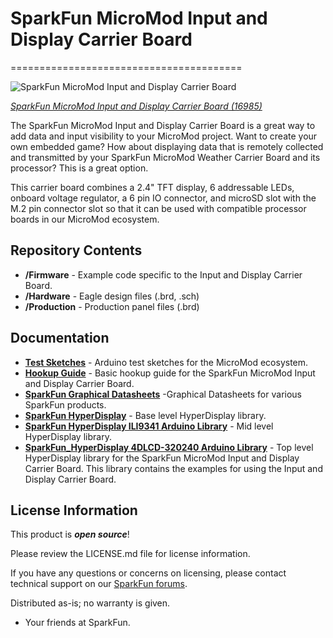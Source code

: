 # SparkFun MicroMod Input and Display Carrier Board
========================================

![SparkFun MicroMod Input and Display Carrier Board](https://cdn.sparkfun.com/assets/parts/1/5/9/2/2/16985-SparkFun_MicroMod_Input_and_Display_Carrier_Board-01a.jpg)

[*SparkFun MicroMod Input and Display Carrier Board (16985)*](https://www.sparkfun.com/products/16985)

The SparkFun MicroMod Input and Display Carrier Board is a great way to add data and input visibility to your MicroMod project. Want to create your own embedded game? How about displaying data that is remotely collected and transmitted by your SparkFun MicroMod Weather Carrier Board and its processor? This is a great option. 

This carrier board combines a 2.4" TFT display, 6 addressable LEDs, onboard voltage regulator, a 6 pin IO connector, and microSD slot with the M.2 pin connector slot so that it can be used with compatible processor boards in our MicroMod ecosystem. 

Repository Contents
-------------------
* **/Firmware** - Example code specific to the Input and Display Carrier Board.
* **/Hardware** - Eagle design files (.brd, .sch)
* **/Production** - Production panel files (.brd)

Documentation
--------------
* **[Test Sketches](https://github.com/sparkfun/MicroMod_Test_Sketches)** - Arduino test sketches for the MicroMod ecosystem.
* **[Hookup Guide](https://learn.sparkfun.com/tutorials/sparkfun-micromod-input-and-display-carrier-board-hookup-guide)** - Basic hookup guide for the SparkFun MicroMod Input and Display Carrier Board.
* **[SparkFun Graphical Datasheets](https://github.com/sparkfun/Graphical_Datasheets)** -Graphical Datasheets for various SparkFun products.
* **[SparkFun HyperDisplay](https://github.com/sparkfun/SparkFun_HyperDisplay/archive/master.zip)** - Base level HyperDisplay library.
* **[SparkFun HyperDisplay ILI9341 Arduino Library](https://github.com/sparkfun/HyperDisplay_ILI9341_ArduinoLibrary/archive/master.zip)** - Mid level HyperDisplay library.
* **[SparkFun_HyperDisplay 4DLCD-320240 Arduino Library](https://github.com/sparkfun/HyperDisplay_4DLCD-320240_ArduinoLibrary/archive/master.zip)** -  Top level HyperDisplay library for the SparkFun MicroMod Input and Display Carrier Board. This library contains the examples for using the Input and Display Carrier Board.





License Information
-------------------

This product is _**open source**_! 

Please review the LICENSE.md file for license information. 

If you have any questions or concerns on licensing, please contact technical support on our [SparkFun forums](https://forum.sparkfun.com/viewforum.php?f=152).

Distributed as-is; no warranty is given.

- Your friends at SparkFun.

_<COLLABORATION CREDIT>_
